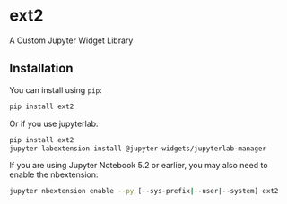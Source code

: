 
# ext2
A Custom Jupyter Widget Library

## Installation

You can install using `pip`:

```bash
pip install ext2
```

Or if you use jupyterlab:

```bash
pip install ext2
jupyter labextension install @jupyter-widgets/jupyterlab-manager
```

If you are using Jupyter Notebook 5.2 or earlier, you may also need to enable
the nbextension:
```bash
jupyter nbextension enable --py [--sys-prefix|--user|--system] ext2
```
